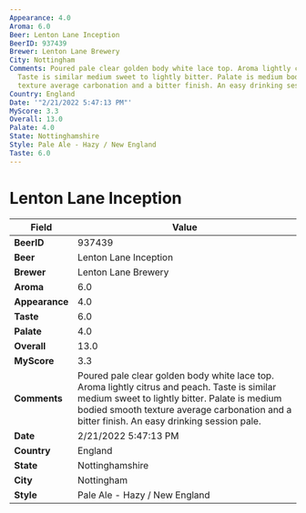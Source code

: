 ```yaml
---
Appearance: 4.0
Aroma: 6.0
Beer: Lenton Lane Inception
BeerID: 937439
Brewer: Lenton Lane Brewery
City: Nottingham
Comments: Poured pale clear golden body white lace top. Aroma lightly citrus and peach.
  Taste is similar medium sweet to lightly bitter. Palate is medium bodied smooth
  texture average carbonation and a bitter finish. An easy drinking session pale.
Country: England
Date: '"2/21/2022 5:47:13 PM"'
MyScore: 3.3
Overall: 13.0
Palate: 4.0
State: Nottinghamshire
Style: Pale Ale - Hazy / New England
Taste: 6.0
---
```


# Lenton Lane Inception

| Field         | Value |
|---------------|-------|
| **BeerID** | 937439 |
| **Beer** | Lenton Lane Inception |
| **Brewer** | Lenton Lane Brewery |
| **Aroma** | 6.0 |
| **Appearance** | 4.0 |
| **Taste** | 6.0 |
| **Palate** | 4.0 |
| **Overall** | 13.0 |
| **MyScore** | 3.3 |
| **Comments** | Poured pale clear golden body white lace top. Aroma lightly citrus and peach. Taste is similar medium sweet to lightly bitter. Palate is medium bodied smooth texture average carbonation and a bitter finish. An easy drinking session pale. |
| **Date** | 2/21/2022 5:47:13 PM |
| **Country** | England |
| **State** | Nottinghamshire |
| **City** | Nottingham |
| **Style** | Pale Ale - Hazy / New England |
